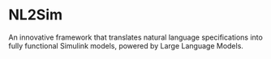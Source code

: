 # NL2Sim
An innovative framework that translates natural language specifications into fully functional Simulink models, powered by Large Language Models.
